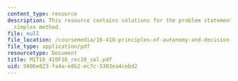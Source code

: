 ```yaml
---
content_type: resource
description: This resource contains solutions for the problem statements related to
  simplex method.
file: null
file_location: /coursemedia/16-410-principles-of-autonomy-and-decision-making-fall-2010/5806e023fa4ae8b2ec7c5303ea4cebd2_MIT16_410F10_rec10_sol.pdf
file_type: application/pdf
resourcetype: Document
title: MIT16_410F10_rec10_sol.pdf
uid: 5806e023-fa4a-e8b2-ec7c-5303ea4cebd2
---
```

